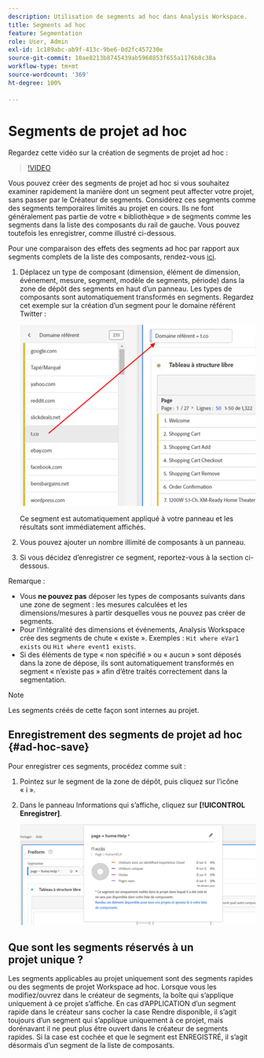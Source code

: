```yaml
---
description: Utilisation de segments ad hoc dans Analysis Workspace.
title: Segments ad hoc
feature: Segmentation
role: User, Admin
exl-id: 1c189abc-ab9f-413c-9be6-0d2fc457230e
source-git-commit: 10ae8213b8745439ab5968853f655a1176b8c38a
workflow-type: tm+mt
source-wordcount: '369'
ht-degree: 100%

---
```


# Segments de projet ad hoc

Regardez cette vidéo sur la création de segments de projet ad hoc :

>[!VIDEO](https://video.tv.adobe.com/v/23978/?quality=12)

Vous pouvez créer des segments de projet ad hoc si vous souhaitez examiner rapidement la manière dont un segment peut affecter votre projet, sans passer par le Créateur de segments. Considérez ces segments comme des segments temporaires limités au projet en cours. Ils ne font généralement pas partie de votre « bibliothèque » de segments comme les segments dans la liste des composants du rail de gauche. Vous pouvez toutefois les enregistrer, comme illustré ci-dessous.

Pour une comparaison des effets des segments ad hoc par rapport aux segments complets de la liste des composants, rendez-vous [ici](/help/analyze/analysis-workspace/components/segments/t-freeform-project-segment.md).

1. Déplacez un type de composant (dimension, élément de dimension, événement, mesure, segment, modèle de segments, période) dans la zone de dépôt des segments en haut dʼun panneau. Les types de composants sont automatiquement transformés en segments.
Regardez cet exemple sur la création dʼun segment pour le domaine référent Twitter :

   ![](assets/ad-hoc1.png)

   Ce segment est automatiquement appliqué à votre panneau et les résultats sont immédiatement affichés.

1. Vous pouvez ajouter un nombre illimité de composants à un panneau.
1. Si vous décidez dʼenregistrer ce segment, reportez-vous à la section ci-dessous.

Remarque :

* Vous **ne pouvez pas** déposer les types de composants suivants dans une zone de segment : les mesures calculées et les dimensions/mesures à partir desquelles vous ne pouvez pas créer de segments.
* Pour l’intégralité des dimensions et événements, Analysis Workspace crée des segments de chute « existe ». Exemples : `Hit where eVar1 exists` ou `Hit where event1 exists`.
* Si des éléments de type « non spécifié » ou « aucun » sont déposés dans la zone de dépose, ils sont automatiquement transformés en segment « n’existe pas » afin d’être traités correctement dans la segmentation.

>[!NOTE]
>
>Les segments créés de cette façon sont internes au projet.

## Enregistrement des segments de projet ad hoc {#ad-hoc-save}

Pour enregistrer ces segments, procédez comme suit :

1. Pointez sur le segment de la zone de dépôt, puis cliquez sur l’icône « i ».
1. Dans le panneau Informations qui sʼaffiche, cliquez sur **[!UICONTROL Enregistrer]**.

   ![](assets/segment-info.png)

## Que sont les segments réservés à un projet unique ?

Les segments applicables au projet uniquement sont des segments rapides ou des segments de projet Workspace ad hoc. Lorsque vous les modifiez/ouvrez dans le créateur de segments, la boîte qui sʼapplique uniquement à ce projet sʼaffiche. En cas dʼAPPLICATION dʼun segment rapide dans le créateur sans cocher la case Rendre disponible, il sʼagit toujours dʼun segment qui sʼapplique uniquement à ce projet, mais dorénavant il ne peut plus être ouvert dans le créateur de segments rapides. Si la case est cochée et que le segment est ENREGISTRÉ, il sʼagit désormais dʼun segment de la liste de composants.
